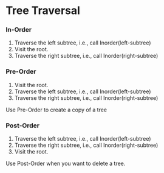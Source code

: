 # Tree Traversal

### In-Order

   1. Traverse the left subtree, i.e., call Inorder(left-subtree)
   2. Visit the root.
   3. Traverse the right subtree, i.e., call Inorder(right-subtree)

### Pre-Order

   1. Visit the root.
   2. Traverse the left subtree, i.e., call Inorder(left-subtree)
   3. Traverse the right subtree, i.e., call Inorder(right-subtree)

   Use Pre-Order to create a copy of a tree

### Post-Order

   1. Traverse the left subtree, i.e., call Inorder(left-subtree)
   2. Traverse the right subtree, i.e., call Inorder(right-subtree)
   3. Visit the root.

   Use Post-Order when you want to delete a tree.